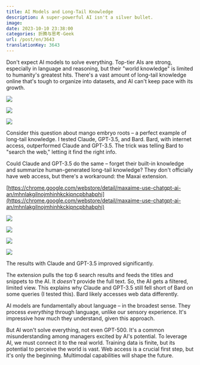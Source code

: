 ```yaml
---
title: AI Models and Long-Tail Knowledge
description: A super-powerful AI isn't a silver bullet.
image:
date: 2023-10-10 23:38:00
categories: 折腾与思考-Geek
url: /post/en/3643
translationKey: 3643
---
```


Don't expect AI models to solve everything. Top-tier AIs are strong, especially in language and reasoning, but their "world knowledge" is limited to humanity's greatest hits. There's a vast amount of long-tail knowledge online that's tough to organize into datasets, and AI can't keep pace with its growth.

![](https://cdn.victor42.work/posts/2023-10/5e373f07e0f1d6cc445ff23440d48175.png)

![](https://cdn.victor42.work/posts/2023-10/bf76e92ffc1f62a8367a991ba92892d3.png)

![](https://cdn.victor42.work/posts/2023-10/f15d29bfa9fed427105aaaeb120ba45b.png)

Consider this question about mango embryo roots – a perfect example of long-tail knowledge. I tested Claude, GPT-3.5, and Bard. Bard, with internet access, outperformed Claude and GPT-3.5. The trick was telling Bard to "search the web," letting it find the right info.

Could Claude and GPT-3.5 do the same – forget their built-in knowledge and summarize human-generated long-tail knowledge? They don't officially have web access, but there's a workaround: the Maxai extension.

[https://chrome.google.com/webstore/detail/maxaime-use-chatgpt-ai-an/mhnlakgilnojmhinhkckjpncpbhabphi](https://chrome.google.com/webstore/detail/maxaime-use-chatgpt-ai-an/mhnlakgilnojmhinhkckjpncpbhabphi)

![](https://cdn.victor42.work/posts/2023-10/950c8f6bb194b893948fdcff805155c9.png)

![](https://cdn.victor42.work/posts/2023-10/b9e98c0cae51320fc9fa0592ea298956.png)

![](https://cdn.victor42.work/posts/2023-10/455533792011ed2dc9098e4418a67f78.png)

![](https://cdn.victor42.work/posts/2023-10/8af37c7c84ade486477a4f61c7c11f11.png)

The results with Claude and GPT-3.5 improved significantly.

The extension pulls the top 6 search results and feeds the titles and snippets to the AI. It *doesn't* provide the full text. So, the AI gets a filtered, limited view. This explains why Claude and GPT-3.5 still fell short of Bard on some queries (I tested this). Bard likely accesses web data differently.

AI models are fundamentally about language – in the broadest sense. They process *everything* through language, unlike our sensory experience. It's impressive how much they understand, given this approach.

But AI won't solve everything, not even GPT-500. It's a common misunderstanding among managers excited by AI's potential. To leverage AI, we must connect it to the real world. Training data is finite, but its potential to perceive the world is vast. Web access is a crucial first step, but it's only the beginning. Multimodal capabilities will shape the future.
